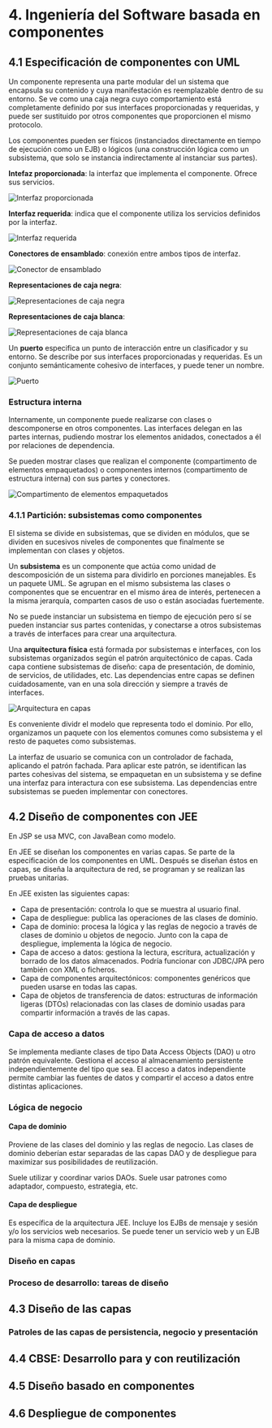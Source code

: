 # 4. Ingeniería del Software basada en componentes
## 4.1 Especificación de componentes con UML
Un componente representa una parte modular del un sistema que encapsula su contenido y cuya manifestación es reemplazable dentro de su entorno. Se ve como una caja negra cuyo comportamiento está completamente definido por sus interfaces proporcionadas y requeridas, y puede ser sustituido por otros componentes que proporcionen el mismo protocolo.

Los componentes pueden ser físicos (instanciados directamente en tiempo de ejecución como un EJB) o lógicos (una construcción lógica como un subsistema, que solo se instancia indirectamente al instanciar sus partes).

**Intefaz proporcionada**: la interfaz que implementa el componente. Ofrece sus servicios.

![Interfaz proporcionada](img/interfazProporcionada.png)

**Interfaz requerida**: indica que el componente utiliza los servicios definidos por la interfaz.

![Interfaz requerida](img/interfazRequerida.png)

**Conectores de ensamblado**: conexión entre ambos tipos de interfaz.

![Conector de ensamblado](img/conectorEnsamblado.png)

**Representaciones de caja negra**:

![Representaciones de caja negra](img/cajaNegra.png)

**Representaciones de caja blanca**:

![Representaciones de caja blanca](img/cajaBlanca.png)

Un **puerto** especifica un punto de interacción entre un clasificador y su entorno. Se describe por sus interfaces proporcionadas y requeridas. Es un conjunto semánticamente cohesivo de interfaces, y puede tener un nombre.

![Puerto](img/puerto.png)

### Estructura interna
Internamente, un componente puede realizarse con clases o descomponerse en otros componentes. Las interfaces delegan en las partes internas, pudiendo mostrar los elementos anidados, conectados a él por relaciones de dependencia.

Se pueden mostrar clases que realizan el componente (compartimento de elementos empaquetados) o componentes internos (compartimento de estructura interna) con sus partes y conectores.

![Compartimento de elementos empaquetados](img/elementosEmpaquetados.png)
<!-- TODO Completar desde diapo 13 -->

### 4.1.1 Partición: subsistemas como componentes
El sistema se divide en subsistemas, que se dividen en módulos, que se dividen en sucesivos niveles de componentes que finalmente se implementan con clases y objetos.

Un **subsistema** es un componente que actúa como unidad de descomposición de un sistema para dividirlo en porciones manejables. Es un paquete UML. Se agrupan en el mismo subsistema las clases o componentes que se encuentrar en el mismo área de interés, pertenecen a la misma jerarquía, comparten casos de uso o están asociadas fuertemente.

No se puede instanciar un subsistema en tiempo de ejecución pero sí se pueden instanciar sus partes contenidas, y conectarse a otros subsistemas a través de interfaces para crear una arquitectura.

Una **arquitectura física** está formada por subsistemas e interfaces, con los subsistemas organizados según el patrón arquitectónico de capas. Cada capa contiene subsistemas de diseño: capa de presentación, de dominio, de servicios, de utilidades, etc. Las dependencias entre capas se definen cuidadosamente, van en una sola dirección y siempre a través de interfaces.

![Arquitectura en capas](arquitecturaCapas.png)

Es conveniente dividr el modelo que representa todo el dominio. Por ello, organizamos un paquete con los elementos comunes como subsistema y el resto de paquetes como subsistemas. <!-- TODO No está muy claro -->

La interfaz de usuario se comunica con un controlador de fachada, aplicando el patrón fachada. Para aplicar este patrón, se identifican las partes cohesivas del sistema, se empaquetan en un subsistema y se define una interfaz para interactura con ese subsistema. Las dependencias entre subsistemas se pueden implementar con conectores.

## 4.2 Diseño de componentes con JEE
En JSP se usa MVC, con JavaBean como modelo.

En JEE se diseñan los componentes en varias capas. Se parte de la especificación de los componentes en UML. Después se diseñan éstos en capas, se diseña la arquitectura de red, se programan y se realizan las pruebas unitarias.

En JEE existen las siguientes capas:

- Capa de presentación: controla lo que se muestra al usuario final.
- Capa de despliegue: publica las operaciones de las clases de dominio.
- Capa de dominio: procesa la lógica y las reglas de negocio a través de clases de dominio u objetos de negocio. Junto con la capa de despliegue, implementa la lógica de negocio.
- Capa de acceso a datos: gestiona la lectura, escritura, actualización y borrado de los datos almacenados. Podría funcionar con JDBC/JPA pero también con XML o ficheros.
- Capa de componentes arquitectónicos: componentes genéricos que pueden usarse en todas las capas.
- Capa de objetos de transferencia de datos: estructuras de información ligeras (DTOs) relacionadas con las clases de dominio usadas para compartir información a través de las capas.

### Capa de acceso a datos
Se implementa mediante clases de tipo Data Access Objects (DAO) u otro patrón equivalente. Gestiona el acceso al almacenamiento persistente independientemente del tipo que sea. El acceso a datos independiente permite cambiar las fuentes de datos y compartir el acceso a datos entre distintas aplicaciones.

### Lógica de negocio
#### Capa de dominio
Proviene de las clases del dominio y las reglas de negocio. Las clases de dominio deberían estar separadas de las capas DAO y de despliegue para maximizar sus posibilidades de reutilización.

Suele utilizar y coordinar varios DAOs. Suele usar patrones como adaptador, compuesto, estrategia, etc.

#### Capa de despliegue
Es específica de la arquitectura JEE. Incluye los EJBs de mensaje y sesión y/o los servicios web necesarios. Se puede tener un servicio web y un EJB para la misma capa de dominio.

<!-- Diapo 46 -->

### Diseño en capas
### Proceso de desarrollo: tareas de diseño
## 4.3 Diseño de las capas
### Patroles de las capas de persistencia, negocio y presentación
## 4.4 CBSE: Desarrollo para y con reutilización
## 4.5 Diseño basado en componentes
## 4.6 Despliegue de componentes
